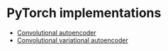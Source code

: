 # PyTorch implementations

* [Convolutional autoencoder](https://github.com/avramdj/pytorch-implementations/tree/main/conv-autoencoder)
* [Convolutional variational autoencoder](https://github.com/avramdj/pytorch-implementations/tree/main/conv-variational-autoencoder)
